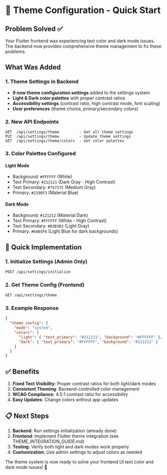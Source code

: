 # 🎨 Theme Configuration - Quick Start

## Problem Solved ✅

Your Flutter frontend was experiencing text color and dark mode issues. The backend now provides comprehensive theme management to fix these problems.

## What Was Added

### 1. Theme Settings in Backend
- **9 new theme configuration settings** added to the settings system
- **Light & Dark color palettes** with proper contrast ratios
- **Accessibility settings** (contrast ratio, high contrast mode, font scaling)
- **User preferences** (theme choice, primary/secondary colors)

### 2. New API Endpoints
```
GET  /api/settings/theme         - Get all theme settings
PUT  /api/settings/theme         - Update theme settings  
GET  /api/settings/theme/colors  - Get color palettes
```

### 3. Color Palettes Configured

#### Light Mode
- Background: `#FFFFFF` (White)
- Text Primary: `#212121` (Dark Gray - High Contrast)
- Text Secondary: `#757575` (Medium Gray)
- Primary: `#2196F3` (Material Blue)

#### Dark Mode  
- Background: `#121212` (Material Dark)
- Text Primary: `#FFFFFF` (White - High Contrast) 
- Text Secondary: `#B3B3B3` (Light Gray)
- Primary: `#64B5F6` (Light Blue for dark backgrounds)

## 🚀 Quick Implementation

### 1. Initialize Settings (Admin Only)
```bash
POST /api/settings/initialize
```

### 2. Get Theme Config (Frontend)
```bash
GET /api/settings/theme
```

### 3. Example Response
```json
{
  "theme_config": {
    "mode": "system",
    "colors": {
      "light": { "text_primary": "#212121", "background": "#FFFFFF" },
      "dark": { "text_primary": "#FFFFFF", "background": "#121212" }
    }
  }
}
```

## ✅ Benefits

1. **Fixed Text Visibility**: Proper contrast ratios for both light/dark modes
2. **Consistent Theming**: Backend-controlled color management
3. **WCAG Compliance**: 4.5:1 contrast ratio for accessibility
4. **Easy Updates**: Change colors without app updates

## 📋 Next Steps

1. **Backend**: Run settings initialization (already done)
2. **Frontend**: Implement Flutter theme integration (see THEME_INTEGRATION_GUIDE.md)
3. **Testing**: Verify both light and dark modes work properly
4. **Customization**: Use admin settings to adjust colors as needed

The theme system is now ready to solve your frontend UI text color and dark mode issues! 🎉